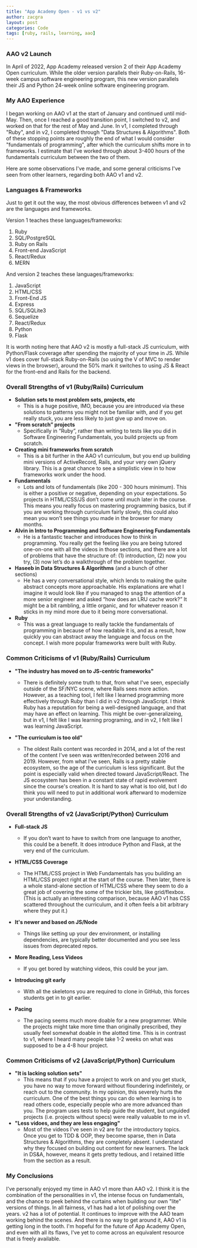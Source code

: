 ```yaml
---
title: "App Academy Open - v1 vs v2"
author: zacgra
layout: post
categories: Code
tags: [ruby, rails, learning, aao]
---
```


### AAO v2 Launch

In April of 2022, App Academy released version 2 of their App Academy Open curriculum. While the older version parallels their Ruby-on-Rails, 16-week campus software engineering program, this new version parallels their JS and Python 24-week online software engineering program.

### My AAO Experience

I began working on AAO v1 at the start of January and continued until mid-May. Then, once I reached a good transition point, I switched to v2, and worked on that for the rest of May and June. In v1, I completed through "Ruby", and in v2, I completed through "Data Structures & Algorithms". Both of these stopping points are roughly the end of what I would consider "fundamentals of programming", after which the curriculum shifts more in to frameworks. I estimate that I've worked through about 3-400 hours of the fundamentals curriculum between the two of them.

Here are some observations I've made, and some general criticisms I've seen from other learners, regarding both AAO v1 and v2.

### Languages & Frameworks

Just to get it out the way, the most obvious differences between v1 and v2 are the languages and frameworks.

Version 1 teaches these languages/frameworks:

1. Ruby
2. SQL/PostgreSQL
3. Ruby on Rails
4. Front-end JavaScript
5. React/Redux
6. MERN

And version 2 teaches these languages/frameworks:

1. JavaScript
2. HTML/CSS
3. Front-End JS
4. Express
5. SQL/SQLite3
6. Sequelize
7. React/Redux
8. Python
9. Flask

It is worth noting here that AAO v2 is mostly a full-stack JS curriculum, with Python/Flask coverage after spending the majority of your time in JS. While v1 does cover full-stack Ruby-on-Rails (so using the V of MVC to render views in the browser), around the 50% mark it switches to using JS & React for the front-end and Rails for the backend.

### Overall Strengths of v1 (Ruby/Rails) Curriculum

- **Solution sets to most problem sets, projects, etc**
  - This is a huge positive, IMO, because you are introduced via these solutions to patterns you might not be familiar with, and if you get really stuck, you are less likely to just give up and move on.
- **"From scratch” projects**
  - Specifically in “Ruby”, rather than writing to tests like you did in Software Engineering Fundamentals, you build projects up from scratch.
- **Creating mini frameworks from scratch**
  - This is a bit further in the AAO v1 curriculum, but you end up building mini versions of ActiveRecord, Rails, and your very own jQuery library. This is a great chance to see a simplistic view in to how frameworks work under the hood.
- **Fundamentals**
  - Lots and lots of fundamentals (like 200 - 300 hours minimum). This is either a positive or negative, depending on your expectations. So projects in HTML/CSS/JS don’t come until much later in the course. This means you really focus on mastering programming basics, but if you are working through curriculum fairly slowly, this could also mean you won’t see things you made in the browser for many months.
- **Alvin in Intro to Programming and Software Engineering Fundamentals**
  - He is a fantastic teacher and introduces how to think in programming. You really get the feeling like you are being tutored one-on-one with all the videos in those sections, and there are a lot of problems that have the structure of: (1) introduction, (2) now you try, (3) now let’s do a walkthrough of the problem together.
- **Haseeb in Data Structures & Algorithms** (and a bunch of other sections)
  - He has a very conversational style, which lends to making the quite abstract concepts more approachable. His explanations are what I imagine it would look like if you managed to snag the attention of a more senior engineer and asked “how does an LRU cache work?” It might be a bit rambling, a little organic, and for whatever reason it sticks in my mind more due to it being more conversational.
- **Ruby**
  - This was a great language to really tackle the fundamentals of programming in because of how readable it is, and as a result, how quickly you can abstract away the language and focus on the concept. I wish more popular frameworks were built with Ruby.

### Common Criticisms of v1 (Ruby/Rails) Curriculum

- **"The industry has moved on to JS-centric frameworks"**

  - There is definitely some truth to that, from what I've seen, especially outside of the SF/NYC scene, where Rails sees more action. However, as a teaching tool, I felt like I learned programming more effectively through Ruby than I did in v2 through JavaScript. I think Ruby has a reputation for being a well-designed language, and that may have an effect on learning. This might be over-generalizeing, but in v1, I felt like I was learning programing, and in v2, I felt like I was learning JavaScript.

- **"The curriculum is too old"**
  - The oldest Rails content was recorded in 2014, and a lot of the rest of the content I've seen was written/recorded between 2016 and 2019. However, from what I've seen, Rails is a pretty stable ecosystem, so the age of the curriculum is less significant. But the point is especially valid when directed toward JavaScript/React. The JS ecosystem has been in a constant state of rapid evolvement since the course's creation. It is hard to say what is too old, but I do think you will need to put in additional work afterward to modernize your understanding.

### Overall Strengths of v2 (JavaScript/Python) Curriculum

- **Full-stack JS**

  - If you don’t want to have to switch from one language to another, this could be a benefit. It does introduce Python and Flask, at the very end of the curriculum.

- **HTML/CSS Coverage**
  - The HTML/CSS project in Web Fundamentals has you building an HTML/CSS project right at the start of the course. Then later, there is a whole stand-alone section of HTML/CSS where they seem to do a great job of covering the some of the trickier bits, like grid/flexbox. (This is actually an interesting comparison, because AAO v1 has CSS scattered throughout the curriculum, and it often feels a bit arbitrary where they put it.)
- **It's newer and based on JS/Node**
  - Things like setting up your dev environment, or installing dependencies, are typically better documented and you see less issues from deprecated repos.
- **More Reading, Less Videos**
  - If you get bored by watching videos, this could be your jam.
- **Introducing git early**
  - With all the skeletons you are required to clone in GitHub, this forces students get in to git earlier.
- **Pacing**
  - The pacing seems much more doable for a new programmer. While the projects might take more time than originally prescribed, they usually feel somewhat doable in the alotted time. This is in contrast to v1, where I heard many people take 1-2 weeks on what was supposed to be a 4-8 hour project.

### Common Criticisms of v2 (JavaScript/Python) Curriculum

- **"It is lacking solution sets"**
  - This means that if you have a project to work on and you get stuck, you have no way to move forward without floundering indefinitely, or reach out to the community. In my opinion, this severely hurts the curriculum. One of the best things you can do when learning is to read others code, especially people who are more advanced than you. The program uses tests to help guide the student, but unguided projects (i.e. projects without specs) were really valuable to me in v1.
- **"Less vidoes, and they are less engaging"**
  - Most of the videos I've seen in v2 are for the introductory topics. Once you get to TDD & OOP, they become sparse, then in Data Structures & Algorithms, they are completely absent. I understand why they focused on building out content for new learners. The lack in DS&A, however, means it gets pretty tedious, and I retained little from the section as a result.

### My Conclusions

I've personally enjoyed my time in AAO v1 more than AAO v2. I think it is the combination of the personalities in v1, the intense focus on fundamentals, and the chance to peek behind the curtains when building our own "lite" versions of things. In all fairness, v1 has had a lot of polishing over the years. v2 has a lot of potential. It continues to improve with the AAO team working behind the scenes. And there is no way to get around it, AAO v1 is getting long in the tooth. I'm hopeful for the future of App Academy Open, and even with all its flaws, I've yet to come across an equivalent resource that is freely available.

